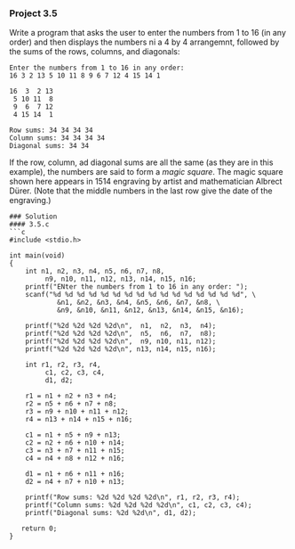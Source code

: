 ### Project 3.5
Write a program that asks the user to enter the numbers from 1 to 16 (in any order) and then displays the numbers ni a 4 by 4 arrangemnt, followed by the sums of the rows, columns, and diagonals:
```
Enter the numbers from 1 to 16 in any order:
16 3 2 13 5 10 11 8 9 6 7 12 4 15 14 1

16  3  2 13
 5 10 11  8
 9  6  7 12
 4 15 14  1

Row sums: 34 34 34 34
Column sums: 34 34 34 34
Diagonal sums: 34 34
```
If the row, column, ad diagonal sums are all the same (as they are in this example), the numbers are said to form a *magic square*. The magic square shown here appears in 1514 engraving by artist and mathematician Albrect Dürer. (Note that the middle numbers in the last row give the date of the engraving.)
```
### Solution
#### 3.5.c
```c
#include <stdio.h>

int main(void)
{
	int n1, n2, n3, n4, n5, n6, n7, n8,
		 n9, n10, n11, n12, n13, n14, n15, n16;	
	printf("ENter the numbers from 1 to 16 in any order: ");
	scanf("%d %d %d %d %d %d %d %d %d %d %d %d %d %d %d %d", \
			&n1, &n2, &n3, &n4, &n5, &n6, &n7, &n8, \
			&n9, &n10, &n11, &n12, &n13, &n14, &n15, &n16);

	printf("%2d %2d %2d %2d\n",  n1,  n2,  n3,  n4);
	printf("%2d %2d %2d %2d\n",  n5,  n6,  n7,  n8);
	printf("%2d %2d %2d %2d\n",  n9, n10, n11, n12);
	printf("%2d %2d %2d %2d\n", n13, n14, n15, n16);

	int r1, r2, r3, r4,
		 c1, c2, c3, c4,
		 d1, d2;

	r1 = n1 + n2 + n3 + n4;
	r2 = n5 + n6 + n7 + n8;
	r3 = n9 + n10 + n11 + n12;
	r4 = n13 + n14 + n15 + n16;

	c1 = n1 + n5 + n9 + n13;
	c2 = n2 + n6 + n10 + n14;
	c3 = n3 + n7 + n11 + n15;
	c4 = n4 + n8 + n12 + n16;

	d1 = n1 + n6 + n11 + n16;
	d2 = n4 + n7 + n10 + n13;

	printf("Row sums: %2d %2d %2d %2d\n", r1, r2, r3, r4);
	printf("Column sums: %2d %2d %2d %2d\n", c1, c2, c3, c4);
	printf("Diagonal sums: %2d %2d\n", d1, d2);

   return 0;
}
```
